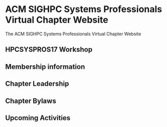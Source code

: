 # ACM SIGHPC Systems Professionals Virtual Chapter Website
The ACM SIGHPC Systems Professionals Virtual Chapter Website

## HPCSYSPROS17 Workshop

## Membership information

## Chapter Leadership

## Chapter Bylaws

## Upcoming Activities

